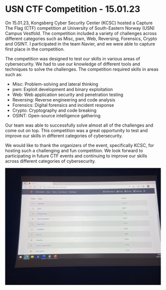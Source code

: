 # USN CTF Competition - 15.01.23

On 15.01.23, Kongsberg Cyber Security Center (KCSC) hosted a Capture The Flag (CTF) competition at University of South-Eastern Norway (USN) Campus Vestfold. The competition included a variety of challenges across different categories such as Misc, pwn, Web, Reversing, Forensics, Crypto and OSINT. I participated in the team Navier, and we were able to capture first place in the competition.

The competition was designed to test our skills in various areas of cybersecurity. We had to use our knowledge of different tools and techniques to solve the challenges. The competition required skills in areas such as:
- Misc: Problem-solving and lateral thinking
- pwn: Exploit development and binary exploitation
- Web: Web application security and penetration testing
- Reversing: Reverse engineering and code analysis
- Forensics: Digital forensics and incident response
- Crypto: Cryptography and code breaking
- OSINT: Open-source intelligence gathering

Our team was able to successfully solve almost all of the challenges  and come out on top. This competition was a great opportunity to test and improve our skills in different categories of cybersecurity.

We would like to thank the organizers of the event, specifically KCSC, for hosting such a challenging and fun competition. We look forward to participating in future CTF events and continuing to improve our skills across different categories of cybersecurity.

![kcsc](KCSC_CTF_2023/Pictures/kcsc.png)